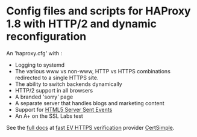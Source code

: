 # Config files and scripts for HAProxy 1.8 with HTTP/2 and dynamic reconfiguration

An 'haproxy.cfg' with :

 - Logging to systemd
 - The various www vs non-www, HTTP vs HTTPS combinations redirected to a single HTTPS site.
 - The ability to switch backends dynamically
 - HTTP/2 support in all browsers
 - A branded 'sorry' page
 - A separate server that handles blogs and marketing content
 - Support for [HTML5 Server Sent Events](https://developer.mozilla.org/en-US/docs/Web/API/Server-sent_events/Using_server-sent_events)
 - An A+ on the SSL Labs test

See the [full docs](https://certsimple.com/blog/haproxy-http2-dynamic-load-balancing-ssl) at [fast EV HTTPS verification](https://certsimple.com) provider [CertSimple](https://certsimple.com).
